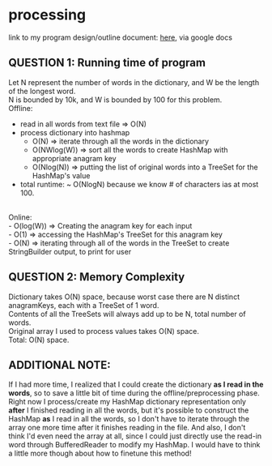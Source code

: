 # processing
link to my program design/outline document: <a href="https://docs.google.com/document/d/1p4K6J5VvoheUuhHOU6nVtX5rk6OX6O18DDHtqzIurMs/edit?usp=sharing">here</a>, via google docs
## QUESTION 1: Running time of program
Let N represent the number of words in the dictionary, and W be the length of the longest word.
<br>
N is bounded by 10k, and W is bounded by 100 for this problem.
<br>
Offline:
<br>
- read in all words from text file => O(N)
- process dictionary into hashmap
  - O(N) => iterate through all the words in the dictionary
  - O(NWlog(W)) => sort all the words to create HashMap with appropriate anagram key
  - O(Nlog(N)) => putting the list of original words into a TreeSet for the HashMap's value
- total runtime: ~ O(NlogN) because we know # of characters ias at most 100.
<br>
Online:
<br>
 - O(log(W)) => Creating the anagram key for each input <br>
 - O(1) => accessing the HashMap's TreeSet for this anagram key <br>
 - O(N) => iterating through all of the words in the TreeSet to create StringBuilder output, to print for user <br>

## QUESTION 2: Memory Complexity
Dictionary takes O(N) space, because worst case there are N distinct anagramKeys, each with a TreeSet of 1 word. 
<br> Contents of all the TreeSets will always add up to be N, total number of words.
<br>
Original array I used to process values takes O(N) space. 
<br>
Total: O(N) space.

## ADDITIONAL NOTE:
If I had more time, I realized that I could create the dictionary **as I read in the words**, so to save a little bit of time during the offline/preprocessing phase. Right now I process/create my HashMap dictionary representation only **after** I finished reading in all the words, but it's possible to construct the HashMap **as** I read in all the words, so I don't have to iterate through the array one more time after it finishes reading in the file. And also, I don't think I'd even need the array at all, since I could just directly use the read-in word through BufferedReader to modify my HashMap. I would have to think a little more though about how to finetune this method!
